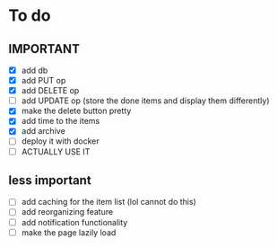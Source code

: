 # To do

## IMPORTANT
- [x] add db
- [x] add PUT op
- [x] add DELETE op
- [ ] add UPDATE op (store the done items and display them differently)
- [x] make the delete button pretty
- [x] add time to the items
- [x] add archive
- [ ] deploy it with docker
- [ ] ACTUALLY USE IT

## less important
- [ ] add caching for the item list (lol cannot do this)
- [ ] add reorganizing feature
- [ ] add notification functionality
- [ ] make the page lazily load
